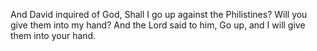 And David inquired of God, Shall I go up against the Philistines? Will you give them into my hand? And the Lord said to him, Go up, and I will give them into your hand.
